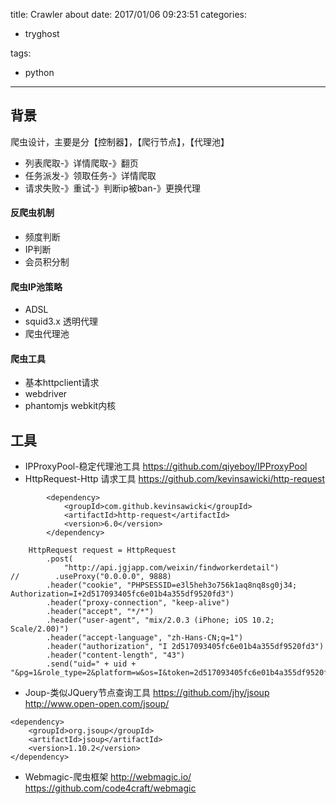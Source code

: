title: Crawler about
date: 2017/01/06 09:23:51
categories:
 - tryghost

tags:
 - python 



---

## 背景
爬虫设计，主要是分【控制器】，【爬行节点】，【代理池】

* 列表爬取-》详情爬取-》翻页
* 任务派发-》领取任务-》详情爬取
* 请求失败-》重试-》判断ip被ban-》更换代理

#### 反爬虫机制
 * 频度判断
 * IP判断
 * 会员积分制

#### 爬虫IP池策略
 * ADSL
 * squid3.x 透明代理
 * 爬虫代理池

#### 爬虫工具
 * 基本httpclient请求
 * webdriver
 * phantomjs webkit内核

## 工具
* IPProxyPool-稳定代理池工具
https://github.com/qiyeboy/IPProxyPool
* HttpRequest-Http 请求工具
https://github.com/kevinsawicki/http-request
```language-xml
        <dependency>
            <groupId>com.github.kevinsawicki</groupId>
            <artifactId>http-request</artifactId>
            <version>6.0</version>
        </dependency>

```
```language-java
    HttpRequest request = HttpRequest
        .post(
            "http://api.jgjapp.com/weixin/findworkerdetail")
//        .useProxy("0.0.0.0", 9888)
        .header("cookie", "PHPSESSID=e3l5heh3o756k1aq8nq8sg0j34; Authorization=I+2d517093405fc6e01b4a355df9520fd3")
        .header("proxy-connection", "keep-alive")
        .header("accept", "*/*")
        .header("user-agent", "mix/2.0.3 (iPhone; iOS 10.2; Scale/2.00)")
        .header("accept-language", "zh-Hans-CN;q=1")
        .header("authorization", "I 2d517093405fc6e01b4a355df9520fd3")
        .header("content-length", "43")
        .send("uid=" + uid + "&pg=1&role_type=2&platform=w&os=I&token=2d517093405fc6e01b4a355df9520fd3");
```
* Joup-类似JQuery节点查询工具
https://github.com/jhy/jsoup
http://www.open-open.com/jsoup/
```language-xml
<dependency>
    <groupId>org.jsoup</groupId>
    <artifactId>jsoup</artifactId>
    <version>1.10.2</version>
</dependency>

```
* Webmagic-爬虫框架
http://webmagic.io/
https://github.com/code4craft/webmagic




